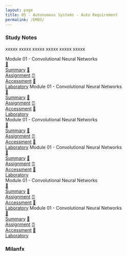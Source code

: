 ```yaml
---
layout: page
title: 05 - Autonomous Systems - Auto Requirement
permalink: /EM05/
---
```


<h3>Study Notes</h3>

xxxxx xxxxx xxxxx xxxxx xxxxx xxxxx

<div>
  <span class="btn spec1"><span class="btn spec2">Module 01 - Convolutional Neural Networks</span>
  <br>
  <a href="/04-MSEM-Courses/EM01/M1/" class="btn icon1">📝<br>Summary</a>
  <a href="/04-MSEM-Courses/EM01/M1/" class="btn icon2">📖<br>Assignment</a>
  <a href="/04-MSEM-Courses/EM01/M1/" class="btn icon3">⏰<br>Accessment</a>
  <a href="/04-MSEM-Courses/EM01/M1/" class="btn icon4">📂<br>Laboratory</a>
  </span>
  <span class="btn spec1"><span class="btn spec2">Module 01 - Convolutional Neural Networks</span>
  <br>
  <a href="/04-MSEM-Courses/EM01/M1/" class="btn icon1">📝<br>Summary</a>
  <a href="/04-MSEM-Courses/EM01/M1/" class="btn icon2">📖<br>Assignment</a>
  <a href="/04-MSEM-Courses/EM01/M1/" class="btn icon3">⏰<br>Accessment</a>
  <a href="/04-MSEM-Courses/EM01/M1/" class="btn icon4">📂<br>Laboratory</a>
  </span>
</div>

<div>
  <span class="btn spec1"><span class="btn spec2">Module 01 - Convolutional Neural Networks</span>
  <br>
  <a href="/04-MSEM-Courses/EM01/M1/" class="btn icon1">📝<br>Summary</a>
  <a href="/04-MSEM-Courses/EM01/M1/" class="btn icon2">📖<br>Assignment</a>
  <a href="/04-MSEM-Courses/EM01/M1/" class="btn icon3">⏰<br>Accessment</a>
  <a href="/04-MSEM-Courses/EM01/M1/" class="btn icon4">📂<br>Laboratory</a>
  </span>
  <span class="btn spec1"><span class="btn spec2">Module 01 - Convolutional Neural Networks</span>
  <br>
  <a href="/04-MSEM-Courses/EM01/M1/" class="btn icon1">📝<br>Summary</a>
  <a href="/04-MSEM-Courses/EM01/M1/" class="btn icon2">📖<br>Assignment</a>
  <a href="/04-MSEM-Courses/EM01/M1/" class="btn icon3">⏰<br>Accessment</a>
  <a href="/04-MSEM-Courses/EM01/M1/" class="btn icon4">📂<br>Laboratory</a>
  </span>
</div>

<div>
  <span class="btn spec1"><span class="btn spec2">Module 01 - Convolutional Neural Networks</span>
  <br>
  <a href="/04-MSEM-Courses/EM01/M1/" class="btn icon1">📝<br>Summary</a>
  <a href="/04-MSEM-Courses/EM01/M1/" class="btn icon2">📖<br>Assignment</a>
  <a href="/04-MSEM-Courses/EM01/M1/" class="btn icon3">⏰<br>Accessment</a>
  <a href="/04-MSEM-Courses/EM01/M1/" class="btn icon4">📂<br>Laboratory</a>
  </span>
  <span class="btn spec1"><span class="btn spec2">Module 01 - Convolutional Neural Networks</span>
  <br>
  <a href="/04-MSEM-Courses/EM01/M1/" class="btn icon1">📝<br>Summary</a>
  <a href="/04-MSEM-Courses/EM01/M1/" class="btn icon2">📖<br>Assignment</a>
  <a href="/04-MSEM-Courses/EM01/M1/" class="btn icon3">⏰<br>Accessment</a>
  <a href="/04-MSEM-Courses/EM01/M1/" class="btn icon4">📂<br>Laboratory</a>
  </span>
</div>

<h3>Milanfx</h3>
